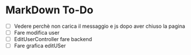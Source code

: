 # MarkDown To-Do

- [ ] Vedere perchè non carica il messaggio e js dopo aver chiuso la pagina
- [ ] Fare modifica user
- [ ] EditUserController fare backend
- [ ] Fare grafica editUSer